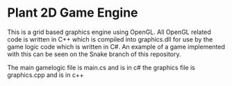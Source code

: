 # Plant 2D Game Engine

This is a grid based graphics engine using OpenGL. All OpenGL related code is written in C++ which is compiled into graphics.dll for use by the game logic code which is written in C#.
An example of a game implemented with this can be seen on the Snake branch of this repository.


The main gamelogic file is main.cs and is in c#
the graphics file is graphics.cpp and is in c++


